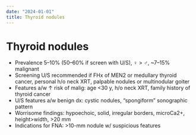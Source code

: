 ```yaml
---
date: "2024-01-01"
title: Thyroid nodules
---
```


# Thyroid nodules

* Prevalence 5–10% (50–60% if screen with U/S), ♀ > ♂, ~7–15% malignant
* Screening U/S recommended if FHx of MEN2 or medullary thyroid cancer, personal h/o neck XRT, palpable nodules or multinodular goiter
* Features a/w ↑ risk of malig: age <30 y, h/o neck XRT, family history of thyroid cancer
* U/S features a/w benign dx: cystic nodules, “spongiform” sonographic pattern
* Worrisome findings: hypoechoic, solid, irregular borders, microCa2+, height>width, >20 mm
* Indications for FNA: >10-mm nodule w/ suspicious features
